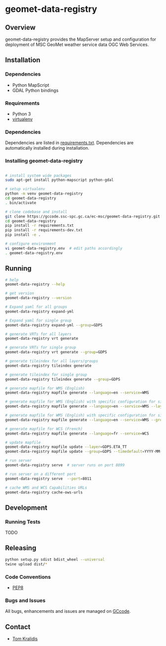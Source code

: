 # geomet-data-registry

## Overview

geomet-data-registry provides the MapServer setup and configuration for deployment
of MSC GeoMet weather service data OGC Web Services.

## Installation

### Dependencies

- Python MapScript
- GDAL Python bindings

### Requirements
- Python 3
- [virtualenv](https://virtualenv.pypa.io/)

### Dependencies
Dependencies are listed in [requirements.txt](requirements.txt). Dependencies
are automatically installed during installation.

### Installing geomet-data-registry
```bash

# install system wide packages
sudo apt-get install python-mapscript python-gdal

# setup virtualenv
python -m venv geomet-data-registry
cd geomet-data-registry
. bin/activate

# clone codebase and install
git clone https://gccode.ssc-spc.gc.ca/ec-msc/geomet-data-registry.git
cd geomet-data-registry
pip install -r requirements.txt
pip install -r requirements-dev.txt
pip install -e .

# configure environment
vi geomet-data-registry.env  # edit paths accordingly
. geomet-data-registry.env
```

## Running

```bash
# help
geomet-data-registry --help

# get version
geomet-data-registry --version

# Expand yaml for all groups
geomet-data-registry expand-yml

# Expand yaml for single group
geomet-data-registry expand-yml --group=GDPS

# generate VRTs for all layers
geomet-data-registry vrt generate

# generate VRTs for single group
geomet-data-registry vrt generate --group=GDPS

# generate tileindex for all layers/groups
geomet-data-registry tileindex generate

# generate tileindex for single group
geomet-data-registry tileindex generate --group=GDPS

# generate mapfile for WMS (English)
geomet-data-registry mapfile generate --language=en --service=WMS

# generate mapfile for WMS (English) with specific configuration for single layer
geomet-data-registry mapfile generate --language=en --service=WMS --layer=GDPS.ETA_TT

# generate mapfile for WMS (English) with specific configuration for single group
geomet-data-registry mapfile generate --language=en --service=WMS --group=GDPS

# generate mapfile for WCS (French)
geomet-data-registry mapfile generate --language=fr --service=WCS

# update mapfile
geomet-data-registry mapfile update --layer=GDPS.ETA_TT
geomet-data-registry mapfile update --group=GDPS --timedefault=YYYY-MM-DDTHH:MM:SSZ --timeextent=YYYY-MM-DDTHH:MM:SSZ/YYYY-MM-DDTHH:MM:SSZ/interval

# run server
geomet-data-registry serve  # server runs on port 8099

# run server on a different port
geomet-data-registry serve  --port=8011

# cache WMS and WCS Capabilities URLs
geomet-data-registry cache-ows-urls
```

## Development

### Running Tests

TODO

## Releasing

```bash
python setup.py sdist bdist_wheel --universal
twine upload dist/*
```

### Code Conventions

* [PEP8](https://www.python.org/dev/peps/pep-0008)

### Bugs and Issues

All bugs, enhancements and issues are managed on [GCcode](https://gccode.ssc-spc.gc.ca/ec-msc/geomet-data-registry).

## Contact

* [Tom Kralidis](https://github.com/tomkralidis)

